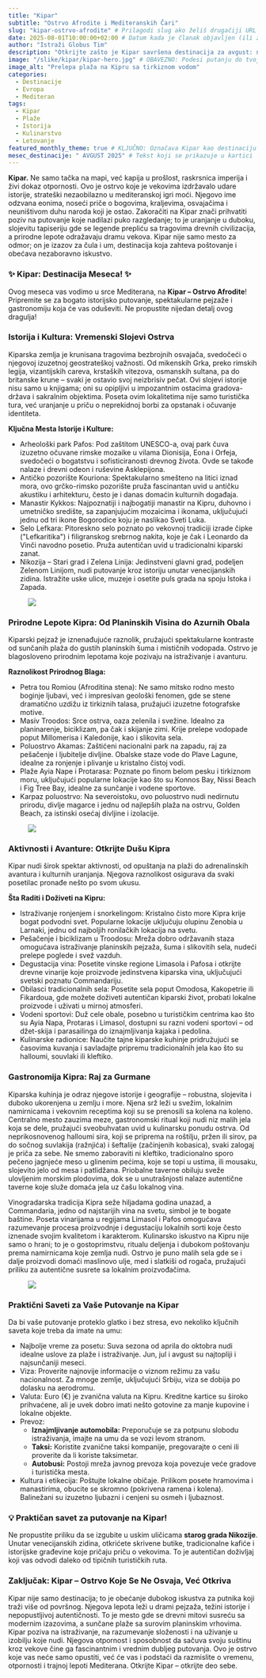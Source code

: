```yaml
---
title: "Kipar"
subtitle: "Ostrvo Afrodite i Mediteranskih Čari"
slug: "kipar-ostrvo-afrodite" # Prilagodi slug ako želiš drugačiji URL
date: 2025-08-01T10:00:00+02:00 # Datum kada je članak objavljen (ili za avgust)
author: "Istraži Globus Tim"
description: "Otkrijte zašto je Kipar savršena destinacija za avgust: netaknute plaže, drevna istorija, živahni noćni život i ukusna kuhinja čekaju na vas na ostrvu Afrodite."
image: "/slike/kipar/kipar-hero.jpg" # OBAVEZNO: Podesi putanju do tvoje slike za Kipar!
image_alt: "Prelepa plaža na Kipru sa tirkiznom vodom"
categories:
  - Destinacije
  - Evropa
  - Mediteran
tags:
  - Kipar
  - Plaže
  - Istorija
  - Kulinarstvo
  - Letovanje
featured_monthly_theme: true # KLJUČNO: Označava Kipar kao destinaciju meseca!
mesec_destinacije: " AVGUST 2025" # Tekst koji se prikazuje u kartici
---
```


**Kipar.** Ne samo tačka na mapi, već kapija u prošlost, raskrsnica imperija i živi dokaz otpornosti. Ovo je ostrvo koje je vekovima izdržavalo udare istorije, strateški nezaobilazno u mediteranskoj igri moći. Njegovo ime odzvana eonima, noseći priče o <span class="highlight-text">bogovima, kraljevima, osvajačima i neuništivom duhu naroda</span> koji je ostao. Zakoračiti na Kipar znači prihvatiti poziv na putovanje koje nadilazi puko razgledanje; to je uranjanje u duboku, slojevitu tapiseriju gde se legende prepliću sa tragovima drevnih civilizacija, a prirodne lepote odražavaju dramu vekova. Kipar nije samo mesto za odmor; on je izazov za čula i um, destinacija koja zahteva poštovanje i obećava nezaboravno iskustvo.

<div class="highlight-box">
    <h3>✨ Kipar: Destinacija Meseca! ✨</h3>
    <p>Ovog meseca vas vodimo u srce Mediterana, na <b>Kipar – Ostrvo Afrodite</b>! Pripremite se za bogato istorijsko putovanje, spektakularne pejzaže i gastronomiju koja će vas oduševiti. Ne propustite nijedan detalj ovog dragulja!</p>
</div>

### Istorija i Kultura: Vremenski Slojevi Ostrva

Kiparska zemlja je krunisana tragovima bezbrojnih osvajača, svedočeći o njegovoj izuzetnoj geostrateškoj važnosti. Od mikenskih Grka, preko rimskih legija, vizantijskih careva, krstaških vitezova, osmanskih sultana, pa do britanske krune – svaki je ostavio svoj neizbrisiv pečat. Ovi slojevi istorije nisu samo u knjigama; oni su opipljivi u impozantnim ostacima gradova-država i sakralnim objektima. Poseta ovim lokalitetima nije samo turistička tura, već uranjanje u priču o neprekidnoj borbi za <span class="highlight-text">opstanak i očuvanje identiteta</span>.

**Ključna Mesta Istorije i Kulture:**

* <span class="highlight-text">Arheološki park Pafos:</span> Pod zaštitom UNESCO-a, ovaj park čuva izuzetno očuvane rimske mozaike u vilama Dionisija, Eona i Orfeja, svedočeći o bogatstvu i sofisticiranosti drevnog života. Ovde se takođe nalaze i drevni odeon i ruševine Asklepijona.
* <span class="highlight-text">Antičko pozorište Kouriona:</span> Spektakularno smešteno na litici iznad mora, ovo grčko-rimsko pozorište pruža fascinantan uvid u antičku akustiku i arhitekturu, često je i danas domaćin kulturnih događaja.
* <span class="highlight-text">Manastir Kykkos:</span> Najpoznatiji i najbogatiji manastir na Kipru, duhovno i umetničko središte, sa zapanjujućim mozaicima i ikonama, uključujući jednu od tri ikone Bogorodice koju je naslikao Sveti Luka.
* <span class="highlight-text">Selo Lefkara:</span> Pitoreskno selo poznato po vekovnoj tradiciji izrade čipke ("Lefkaritika") i filigranskog srebrnog nakita, koje je čak i Leonardo da Vinči navodno posetio. Pruža autentičan uvid u tradicionalni kiparski zanat.
* <span class="highlight-text">Nikozija – Stari grad i Zelena Linija:</span> Jedinstveni glavni grad, podeljen Zelenom Linijom, nudi putovanje kroz istoriju unutar venecijanskih zidina. Istražite uske ulice, muzeje i osetite puls grada na spoju Istoka i Zapada.

<figure class="article-image-box">
  <img src="/slike/kipar/kipar1.jpg">
</figure>

### Prirodne Lepote Kipra: Od Planinskih Visina do Azurnih Obala

Kiparski pejzaž je iznenađujuće raznolik, pružajući spektakularne kontraste od sunčanih plaža do gustih planinskih šuma i mističnih vodopada. Ostrvo je blagosloveno prirodnim lepotama koje pozivaju na istraživanje i avanturu.

**Raznolikost Prirodnog Blaga:**

* <span class="highlight-text">Petra tou Romiou (Afroditina stena):</span> Ne samo mitsko rodno mesto boginje ljubavi, već i impresivan geološki fenomen, gde se stene dramatično uzdižu iz tirkiznih talasa, pružajući izuzetne fotografske motive.
* <span class="highlight-text">Masiv Troodos:</span> Srce ostrva, oaza zelenila i svežine. Idealno za planinarenje, biciklizam, pa čak i skijanje zimi. Krije prelepe vodopade poput Millomerisa i Kaledonije, kao i slikovita sela.
* <span class="highlight-text">Poluostrvo Akamas:</span> Zaštićeni nacionalni park na zapadu, raj za pešačenje i ljubitelje divljine. Obalske staze vode do Plave Lagune, idealne za ronjenje i plivanje u kristalno čistoj vodi.
* <span class="highlight-text">Plaže Ayia Nape i Protarasa:</span> Poznate po finom belom pesku i tirkiznom moru, uključujući popularne lokacije kao što su Konnos Bay, Nissi Beach i Fig Tree Bay, idealne za sunčanje i vodene sportove.
* <span class="highlight-text">Karpaz poluostrvo:</span> Na severoistoku, ovo poluostrvo nudi nedirnutu prirodu, divlje magarce i jednu od najlepših plaža na ostrvu, Golden Beach, za istinski osećaj divljine i izolacije.

<figure class="article-image-box">
  <img src="/slike/kipar/kipar2.jpg">
</figure>

### Aktivnosti i Avanture: Otkrijte Dušu Kipra

Kipar nudi širok spektar aktivnosti, od opuštanja na plaži do adrenalinskih avantura i kulturnih uranjanja. Njegova raznolikost osigurava da svaki posetilac pronađe nešto po svom ukusu.

**Šta Raditi i Doživeti na Kipru:**

* <span class="highlight-text">Istraživanje ronjenjem i snorkelingom:</span> Kristalno čisto more Kipra krije bogat podvodni svet. Popularne lokacije uključuju olupinu Zenobia u Larnaki, jednu od najboljih ronilačkih lokacija na svetu.
* <span class="highlight-text">Pešačenje i biciklizam u Troodosu:</span> Mreža dobro održavanih staza omogućava istraživanje planinskih pejzaža, šuma i slikovitih sela, nudeći prelepe poglede i svež vazduh.
* <span class="highlight-text">Degustacija vina:</span> Posetite vinske regione Limasola i Pafosa i otkrijte drevne vinarije koje proizvode jedinstvena kiparska vina, uključujući svetski poznatu Commandariju.
* <span class="highlight-text">Obilasci tradicionalnih sela:</span> Posetite sela poput Omodosa, Kakopetrie ili Fikardoua, gde možete doživeti autentičan kiparski život, probati lokalne proizvode i uživati u mirnoj atmosferi.
* <span class="highlight-text">Vodeni sportovi:</span> Duž cele obale, posebno u turističkim centrima kao što su Ayia Napa, Protaras i Limasol, dostupni su razni vodeni sportovi – od džet-skija i parasailinga do iznajmljivanja kajaka i pedolina.
* <span class="highlight-text">Kulinarske radionice:</span> Naučite tajne kiparske kuhinje pridružujući se časovima kuvanja i savladajte pripremu tradicionalnih jela kao što su halloumi, souvlaki ili kleftiko.

### Gastronomija Kipra: Raj za Gurmane

Kiparska kuhinja je odraz njegove istorije i geografije – robustna, slojevita i duboko ukorenjena u zemlju i more. Njena srž leži u svežim, lokalnim namirnicama i vekovnim receptima koji su se prenosili sa kolena na koleno. Centralno mesto zauzima <span class="highlight-text">meze</span>, gastronomski ritual koji nudi niz malih jela koja se dele, pružajući sveobuhvatan uvid u kulinarsku ponudu ostrva. Od neprikosnovenog <span class="highlight-text">halloumi sira</span>, koji se priprema na roštilju, pržen ili sirov, pa do sočnog <span class="highlight-text">suvlakija</span> (ražnjića) i <span class="highlight-text">šeftalije</span> (začinjenih kobasica), svaki zalogaj je priča za sebe. Ne smemo zaboraviti ni <span class="highlight-text">kleftiko</span>, tradicionalno sporo pečeno jagnjeće meso u glinenim pećima, koje se topi u ustima, ili <span class="highlight-text">mousaku</span>, slojevito jelo od mesa i patlidžana. Priobalne taverne obiluju sveže ulovljenim morskim plodovima, dok se u unutrašnjosti nalaze autentične taverne koje služe domaća jela uz čašu lokalnog vina.

Vinogradarska tradicija Kipra seže hiljadama godina unazad, a <span class="highlight-text">Commandaria</span>, jedno od najstarijih vina na svetu, simbol je te bogate baštine. Poseta vinarijama u regijama Limasol i Pafos omogućava razumevanje procesa proizvodnje i degustaciju lokalnih sorti koje često iznenade svojim kvalitetom i karakterom. Kulinarsko iskustvo na Kipru nije samo o hrani; to je o gostoprimstvu, ritualu deljenja i dubokom poštovanju prema namirnicama koje zemlja nudi. Ostrvo je puno malih sela gde se i dalje proizvodi domaći maslinovo ulje, med i slatkiši od rogača, pružajući priliku za autentične susrete sa lokalnim proizvođačima.

<figure class="article-image-box">
  <img src="/slike/kipar/kipar3.jpg">
</figure>

### Praktični Saveti za Vaše Putovanje na Kipar

Da bi vaše putovanje proteklo glatko i bez stresa, evo nekoliko ključnih saveta koje treba da imate na umu:

* <span class="highlight-text">Najbolje vreme za posetu:</span> Suva sezona od aprila do oktobra nudi idealne uslove za plaže i istraživanje. Jun, jul i avgust su najtopliji i najsunčaniji meseci.
* <span class="highlight-text">Viza:</span> Proverite najnovije informacije o viznom režimu za vašu nacionalnost. Za mnoge zemlje, uključujući Srbiju, viza se dobija po dolasku na aerodromu.
* <span class="highlight-text">Valuta:</span> Euro (€) je zvanična valuta na Kipru. Kreditne kartice su široko prihvaćene, ali je uvek dobro imati nešto gotovine za manje kupovine i lokalne objekte.
* <span class="highlight-text">Prevoz:</span>
    * **Iznajmljivanje automobila:** Preporučuje se za potpunu slobodu istraživanja, imajte na umu da se vozi levom stranom.
    * **Taksi:** Koristite zvanične taksi kompanije, pregovarajte o ceni ili proverite da li koriste taksimetar.
    * **Autobusi:** Postoji mreža javnog prevoza koja povezuje veće gradove i turistička mesta.
* <span class="highlight-text">Kultura i etikecija:</span> Poštujte lokalne običaje. Prilikom posete hramovima i manastirima, obucite se skromno (pokrivena ramena i kolena). Balinežani su izuzetno ljubazni i cenjeni su osmeh i ljubaznost.

<div class="tip-box">
    <h3>💡 Praktičan savet za putovanje na Kipar!</h3>
    <p>Ne propustite priliku da se izgubite u uskim uličicama <b>starog grada Nikozije</b>. Unutar venecijanskih zidina, otkrićete skrivene butike, tradicionalne kafiće i istorijske građevine koje pričaju priču o vekovima. To je autentičan doživljaj koji vas odvodi daleko od tipičnih turističkih ruta.</p>
</div>

### Zaključak: Kipar – Ostrvo Koje Se Ne Osvaja, Već Otkriva

Kipar nije samo destinacija; to je obećanje dubokog iskustva za putnika koji traži više od površnog. Njegova lepota leži u drami pejzaža, težini istorije i nepopustljivoj autentičnosti. To je mesto gde se drevni mitovi susreću sa modernim izazovima, a sunčane plaže sa surovim planinskim vrhovima. Kipar poziva na istraživanje, na razumevanje složenosti i na uživanje u izobilju koje nudi. Njegova <span class="highlight-text">otpornost i sposobnost</span> da sačuva svoju suštinu kroz vekove čine ga fascinantnim i vrednim dubljeg putovanja. Ovo je ostrvo koje vas neće samo opustiti, već će vas i podstaći da razmislite o vremenu, otpornosti i trajnoj lepoti Mediterana. Otkrijte Kipar – otkrijte deo sebe.